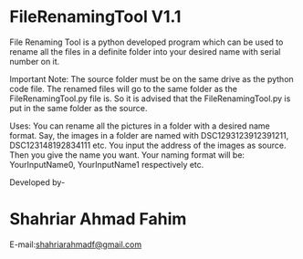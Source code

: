 # FileRenamingTool V1.1
File Renaming Tool is a python developed program which can be used to rename all the files in a definite folder into your desired name with serial number on it.

Important Note:
The source folder must be on the same drive as the python code file.
The renamed files will go to the same folder as the FileRenamingTool.py file is.
So it is advised that the FileRenamingTool.py is put in the same folder as the source.

Uses:
You can rename all the pictures in a folder with a desired name format. Say, the images in a folder are named with DSC1293123912391211, DSC123148192834111 etc. You input the address of the images as source. Then you give the name you want. Your naming format will be: YourInputName0, YourInputName1 respectively etc.

Developed by- 
# Shahriar Ahmad Fahim 
E-mail:shahriarahmadf@gmail.com

